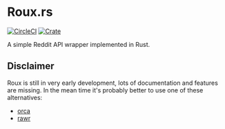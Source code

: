 # Roux.rs

[![CircleCI](https://circleci.com/gh/halcyonnouveau/roux.rs.svg?style=svg)](https://circleci.com/gh/halcyonnouveau/roux.rs)
[![Crate](https://img.shields.io/crates/v/roux.svg)](https://crates.io/crates/roux)

A simple Reddit API wrapper implemented in Rust.

## Disclaimer

Roux is still in very early development, lots of documentation and features
are missing. In the mean time it's probably better to use one of these
alternatives:

* [orca](https://github.com/IntrepidPig/orca)
* [rawr](https://github.com/Aurora0001/rawr)
